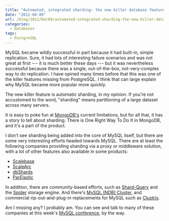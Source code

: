 ```yaml
---
title: "Automated, integrated sharding: the new killer database feature"
date: "2012-04-09"
url: /blog/2012/04/09/automated-integrated-sharding-the-new-killer-database-feature/
categories:
  - Databases
tags:
  - PostgreSQL
---
```

MySQL became wildly successful in part because it had built-in, simple replication. Sure, it had lots of interesting failure scenarios and was not great at first --- it is much better these days --- but it was nevertheless successful because there was a single, out-of-the-box, not-very-complex way to do replication. I have opined many times before that this was one of the killer features missing from PostgreSQL. I think that can large explain why MySQL became more popular more quickly.

The new killer feature is automatic sharding, in my opinion. If you're not accustomed to the word, "sharding" means partitioning of a large dataset across many servers.

It is easy to poke fun at [MongoDB's](http://www.mongodb.org/) current limitations, but for all that, it has a story to tell about sharding. There is One Right Way To Do It in MongoDB, and it's a part of the product.

I don't see sharding being added into the core of MySQL itself, but there are some very interesting efforts headed towards MySQL. There are at least the following companies providing sharding via a proxy or middleware solution, with a lot of other features also available in some products:

*   [Scalebase](http://www.scalebase.com/)
*   [ScaleArc](http://www.scalearc.com/)
*   [dbShards](http://www.dbshards.com/)
*   [ParElastic](http://www.parelastic.com/)

In addition, there are community-based efforts, such as [Shard-Query](http://code.google.com/p/shard-query/) and the [Spider](http://spiderformysql.com/) storage engine. And there's [MySQL (NDB) Cluster](http://mysql.com/products/cluster/), and commercial rip-out-and-plug-in replacements for MySQL such as [Clustrix](http://www.clustrix.com/).

Am I missing any? I probably am. You can see and talk to many of these companies at this week's [MySQL conference](http://www.percona.com/live/mysql-conference-2012/), by the way.


